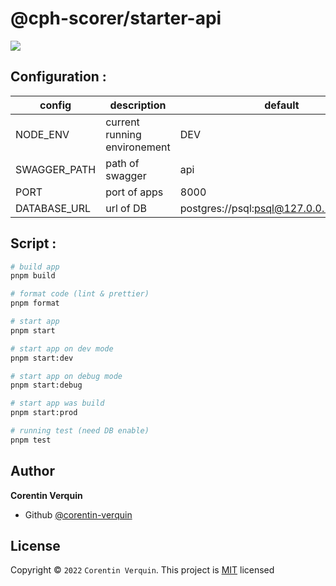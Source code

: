 # @cph-scorer/starter-api

![](https://img.shields.io/badge/NESTJS-E0234E?style=for-the-badge&logo=nestjs&logoColor=white)

## Configuration :

| config       | description                  | default                                  |
| ------------ | ---------------------------- | ---------------------------------------- |
| NODE_ENV     | current running environement | DEV                                      |
| SWAGGER_PATH | path of swagger              | api                                      |
| PORT         | port of apps                 | 8000                                     |
| DATABASE_URL | url of DB                    | postgres://psql:psql@127.0.0.1:5432/psql |

## Script :

```bash
# build app
pnpm build

# format code (lint & prettier)
pnpm format

# start app
pnpm start

# start app on dev mode
pnpm start:dev

# start app on debug mode
pnpm start:debug

# start app was build
pnpm start:prod

# running test (need DB enable)
pnpm test
```

## Author

**Corentin Verquin**

- Github [@corentin-verquin](https://github.com/corentin-verquin)

## License

Copyright © `2022` `Corentin Verquin`.
This project is [MIT](https://opensource.org/licenses/MIT) licensed
